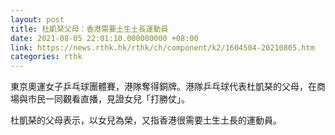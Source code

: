 ```yaml
---
layout: post
title: 杜凱琹父母：香港需要土生土長運動員
date: 2021-08-05 22:01:10.000000000 +08:00
link: https://news.rthk.hk/rthk/ch/component/k2/1604504-20210805.htm
categories: rthk
---
```


東京奧運女子乒乓球團體賽，港隊奪得銅牌。港隊乒乓球代表杜凱琹的父母，在商場與市民一同觀看直播，見證女兒「打勝仗」。

杜凱琹的父母表示，以女兒為榮，又指香港很需要土生土長的運動員。
